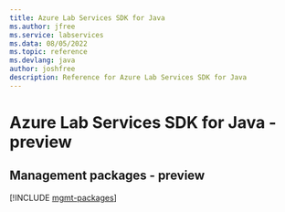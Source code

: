 ```yaml
---
title: Azure Lab Services SDK for Java
ms.author: jfree
ms.service: labservices
ms.data: 08/05/2022
ms.topic: reference
ms.devlang: java
author: joshfree
description: Reference for Azure Lab Services SDK for Java
---
```

# Azure Lab Services SDK for Java - preview

## Management packages - preview
[!INCLUDE [mgmt-packages](lab-services-mgmt-index.md)]